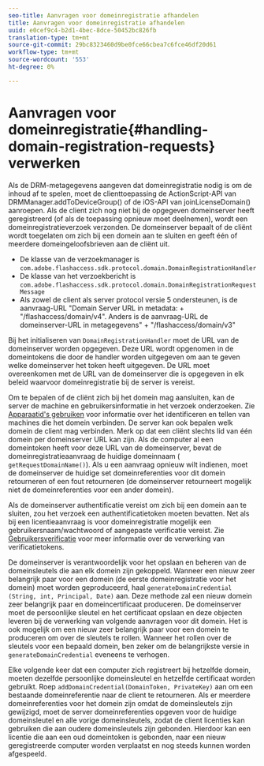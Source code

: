 ```yaml
---
seo-title: Aanvragen voor domeinregistratie afhandelen
title: Aanvragen voor domeinregistratie afhandelen
uuid: e0cef9c4-b2d1-4bec-8dce-50452bc826fb
translation-type: tm+mt
source-git-commit: 29bc8323460d9be0fce66cbea7c6fce46df20d61
workflow-type: tm+mt
source-wordcount: '553'
ht-degree: 0%

---
```



# Aanvragen voor domeinregistratie{#handling-domain-registration-requests} verwerken

Als de DRM-metagegevens aangeven dat domeinregistratie nodig is om de inhoud af te spelen, moet de clienttoepassing de ActionScript-API van DRMManager.addToDeviceGroup() of de iOS-API van joinLicenseDomain() aanroepen. Als de client zich nog niet bij de opgegeven domeinserver heeft geregistreerd (of als de toepassing opnieuw moet deelnemen), wordt een domeinregistratieverzoek verzonden. De domeinserver bepaalt of de cliënt wordt toegelaten om zich bij een domein aan te sluiten en geeft één of meerdere domeingeloofsbrieven aan de cliënt uit.

* De klasse van de verzoekmanager is `com.adobe.flashaccess.sdk.protocol.domain.DomainRegistrationHandler`
* De klasse van het verzoekbericht is `com.adobe.flashaccess.sdk.protocol.domain.DomainRegistrationRequestMessage`
* Als zowel de client als server protocol versie 5 ondersteunen, is de aanvraag-URL &quot;Domain Server URL in metadata: + &quot;/flashaccess/domain/v4&quot;. Anders is de aanvraag-URL de domeinserver-URL in metagegevens&quot; + &quot;/flashaccess/domain/v3&quot;

Bij het initialiseren van `DomainRegistrationHandler` moet de URL van de domeinserver worden opgegeven. Deze URL wordt opgenomen in de domeintokens die door de handler worden uitgegeven om aan te geven welke domeinserver het token heeft uitgegeven. De URL moet overeenkomen met de URL van de domeinserver die is opgegeven in elk beleid waarvoor domeinregistratie bij de server is vereist.

Om te bepalen of de cliënt zich bij het domein mag aansluiten, kan de server de machine en gebruikersinformatie in het verzoek onderzoeken. Zie [Apparaatid&#39;s gebruiken](../../aaxs-protecting-content/content-implementing-the-license-server/content-processing-aaxs-requests/content-using-machine-ids.md) voor informatie over het identificeren en tellen van machines die het domein verbinden. De server kan ook bepalen welk domein de client mag verbinden. Merk op dat een cliënt slechts lid van één domein per domeinserver URL kan zijn. Als de computer al een domeintoken heeft voor deze URL van de domeinserver, bevat de domeinregistratieaanvraag de huidige domeinnaam ( `getRequestDomainName()`). Als u een aanvraag opnieuw wilt indienen, moet de domeinserver de huidige set domeinreferenties voor dit domein retourneren of een fout retourneren (de domeinserver retourneert mogelijk niet de domeinreferenties voor een ander domein).

Als de domeinserver authentificatie vereist om zich bij een domein aan te sluiten, zou het verzoek een authentificatietoken moeten bevatten. Net als bij een licentieaanvraag is voor domeinregistratie mogelijk een gebruikersnaam/wachtwoord of aangepaste verificatie vereist. Zie [Gebruikersverificatie](../../aaxs-protecting-content/content-introduction/content-usage-rules/content-authentication/content-user-authentication.md) voor meer informatie over de verwerking van verificatietokens.

De domeinserver is verantwoordelijk voor het opslaan en beheren van de domeinsleutels die aan elk domein zijn gekoppeld. Wanneer een nieuw zeer belangrijk paar voor een domein (de eerste domeinregistratie voor het domein) moet worden geproduceerd, haal `generateDomainCredential` `(String, int, Principal, Date)` aan. Deze methode zal een nieuw domein zeer belangrijk paar en domeincertificaat produceren. De domeinserver moet de persoonlijke sleutel en het certificaat opslaan en deze objecten leveren bij de verwerking van volgende aanvragen voor dit domein. Het is ook mogelijk om een nieuw zeer belangrijk paar voor een domein te produceren om over de sleutels te rollen. Wanneer het rollen over de sleutels voor een bepaald domein, ben zeker om de belangrijkste versie in `generateDomainCredential` eveneens te verhogen.

Elke volgende keer dat een computer zich registreert bij hetzelfde domein, moeten dezelfde persoonlijke domeinsleutel en hetzelfde certificaat worden gebruikt. Roep `addDomainCredential(DomainToken, PrivateKey)` aan om een bestaande domeinreferentie naar de client te retourneren. Als er meerdere domeinreferenties voor het domein zijn omdat de domeinsleutels zijn gewijzigd, moet de server domeinreferenties opgeven voor de huidige domeinsleutel en alle vorige domeinsleutels, zodat de client licenties kan gebruiken die aan oudere domeinsleutels zijn gebonden. Hierdoor kan een licentie die aan een oud domeintoken is gebonden, naar een nieuw geregistreerde computer worden verplaatst en nog steeds kunnen worden afgespeeld.
